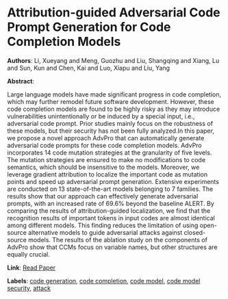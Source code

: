 # Attribution-guided Adversarial Code Prompt Generation for Code Completion Models

**Authors**: Li, Xueyang and Meng, Guozhu and Liu, Shangqing and Xiang, Lu and Sun, Kun and Chen, Kai and Luo, Xiapu and Liu, Yang

**Abstract**:

Large language models have made significant progress in code completion, which may further remodel future software development. However, these code completion models are found to be highly risky as they may introduce vulnerabilities unintentionally or be induced by a special input, i.e., adversarial code prompt. Prior studies mainly focus on the robustness of these models, but their security has not been fully analyzed.In this paper, we propose a novel approach AdvPro that can automatically generate adversarial code prompts for these code completion models. AdvPro incorporates 14 code mutation strategies at the granularity of five levels. The mutation strategies are ensured to make no modifications to code semantics, which should be insensitive to the models. Moreover, we leverage gradient attribution to localize the important code as mutation points and speed up adversarial prompt generation. Extensive experiments are conducted on 13 state-of-the-art models belonging to 7 families. The results show that our approach can effectively generate adversarial prompts, with an increased rate of 69.6\% beyond the baseline ALERT. By comparing the results of attribution-guided localization, we find that the recognition results of important tokens in input codes are almost identical among different models. This finding reduces the limitation of using open-source alternative models to guide adversarial attacks against closed-source models. The results of the ablation study on the components of AdvPro show that CCMs focus on variable names, but other structures are equally crucial.

**Link**: [Read Paper](https://doi.org/10.1145/3691620.3695517)

**Labels**: [code generation](../../labels/code_generation.md), [code completion](../../labels/code_completion.md), [code model](../../labels/code_model.md), [code model security](../../labels/code_model_security.md), [attack](../../labels/attack.md)

